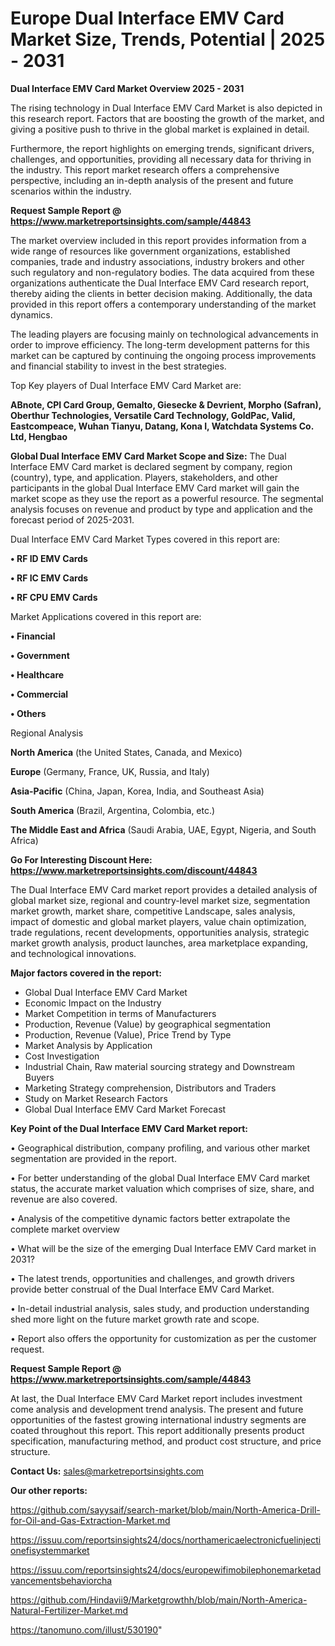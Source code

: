 # Europe Dual Interface EMV Card Market Size, Trends, Potential | 2025 - 2031

<Strong> Dual Interface EMV Card Market Overview 2025 - 2031</strong>

The rising technology in Dual Interface EMV Card Market is also depicted in this research report. Factors that are boosting the growth of the market, and giving a positive push to thrive in the global market is explained in detail.

Furthermore, the report highlights on emerging trends, significant drivers, challenges, and opportunities, providing all necessary data for thriving in the industry. This report market research offers a comprehensive perspective, including an in-depth analysis of the present and future scenarios within the industry.

<strong>Request Sample Report @ <a href=https://www.marketreportsinsights.com/sample/44843>https://www.marketreportsinsights.com/sample/44843</a></strong>

The market overview included in this report provides information from a wide range of resources like government organizations, established companies, trade and industry associations, industry brokers and other such regulatory and non-regulatory bodies. The data acquired from these organizations authenticate the Dual Interface EMV Card research report, thereby aiding the clients in better decision making. Additionally, the data provided in this report offers a contemporary understanding of the market dynamics.

The leading players are focusing mainly on technological advancements in order to improve efficiency. The long-term development patterns for this market can be captured by continuing the ongoing process improvements and financial stability to invest in the best strategies.

Top Key players of Dual Interface EMV Card Market are:

<strong>ABnote, CPI Card Group, Gemalto, Giesecke & Devrient, Morpho (Safran), Oberthur Technologies, Versatile Card Technology, GoldPac, Valid, Eastcompeace, Wuhan Tianyu, Datang, Kona I, Watchdata Systems Co. Ltd, Hengbao</strong>

<strong><b>Global Dual Interface EMV Card Market Scope and Size:</b></strong>
The Dual Interface EMV Card market is declared segment by company, region (country), type, and application. Players, stakeholders, and other participants in the global Dual Interface EMV Card market will gain the market scope as they use the report as a powerful resource. The segmental analysis focuses on revenue and product by type and application and the forecast period of 2025-2031.

Dual Interface EMV Card Market Types covered in this report are:

<strong>•  RF ID EMV Cards

•  RF IC EMV Cards

•  RF CPU EMV Cards</strong>

Market Applications covered in this report are:

<strong>•  Financial

•  Government

•  Healthcare

•  Commercial

•  Others</strong> 

Regional Analysis

<strong>North America</strong> (the United States, Canada, and Mexico)

<strong>Europe</strong> (Germany, France, UK, Russia, and Italy)

<strong>Asia-Pacific</strong> (China, Japan, Korea, India, and Southeast Asia)

<strong>South America</strong> (Brazil, Argentina, Colombia, etc.)

<strong>The Middle East and Africa</strong> (Saudi Arabia, UAE, Egypt, Nigeria, and South Africa)

<strong>Go For Interesting Discount Here: <a href=https://www.marketreportsinsights.com/discount/44843>https://www.marketreportsinsights.com/discount/44843</a></strong>

The Dual Interface EMV Card market report provides a detailed analysis of global market size, regional and country-level market size, segmentation market growth, market share, competitive Landscape, sales analysis, impact of domestic and global market players, value chain optimization, trade regulations, recent developments, opportunities analysis, strategic market growth analysis, product launches, area marketplace expanding, and technological innovations.

<strong><b>Major factors covered in the report:</b></strong>
<ul>
  <li>Global Dual Interface EMV Card Market </li>
  <li>Economic Impact on the Industry</li>
  <li>Market Competition in terms of Manufacturers</li>
  <li>Production, Revenue (Value) by geographical segmentation</li>
  <li>Production, Revenue (Value), Price Trend by Type</li>
  <li>Market Analysis by Application</li>
  <li>Cost Investigation</li>
  <li>Industrial Chain, Raw material sourcing strategy and Downstream Buyers</li>
  <li>Marketing Strategy comprehension, Distributors and Traders</li>
  <li>Study on Market Research Factors</li>
  <li>Global Dual Interface EMV Card Market Forecast</li>
</ul>

<strong><b>Key Point of the Dual Interface EMV Card Market report:</b></strong>

• Geographical distribution, company profiling, and various other market segmentation are provided in the report.

• For better understanding of the global Dual Interface EMV Card market status, the accurate market valuation which comprises of size, share, and revenue are also covered.

• Analysis of the competitive dynamic factors better extrapolate the complete market overview

• What will be the size of the emerging Dual Interface EMV Card market in 2031?

• The latest trends, opportunities and challenges, and growth drivers provide better construal of the Dual Interface EMV Card Market.

• In-detail industrial analysis, sales study, and production understanding shed more light on the future market growth rate and scope.

• Report also offers the opportunity for customization as per the customer request.

<strong>Request Sample Report @ <a href=https://www.marketreportsinsights.com/sample/44843>https://www.marketreportsinsights.com/sample/44843</a></strong>

At last, the Dual Interface EMV Card Market report includes investment come analysis and development trend analysis. The present and future opportunities of the fastest growing international industry segments are coated throughout this report. This report additionally presents product specification, manufacturing method, and product cost structure, and price structure.

<strong>Contact Us:</strong>
sales@marketreportsinsights.com

<strong>Our other reports:</strong>

<a href=https://github.com/sayysaif/search-market/blob/main/North-America-Drill-for-Oil-and-Gas-Extraction-Market.md>https://github.com/sayysaif/search-market/blob/main/North-America-Drill-for-Oil-and-Gas-Extraction-Market.md</a>

<a href=https://issuu.com/reportsinsights24/docs/northamericaelectronicfuelinjectionefisystemmarket>https://issuu.com/reportsinsights24/docs/northamericaelectronicfuelinjectionefisystemmarket</a>

<a href=https://issuu.com/reportsinsights24/docs/europewifimobilephonemarketadvancementsbehaviorcha>https://issuu.com/reportsinsights24/docs/europewifimobilephonemarketadvancementsbehaviorcha</a>

<a href=https://github.com/Hindavii9/Marketgrowthh/blob/main/North-America-Natural-Fertilizer-Market.md>https://github.com/Hindavii9/Marketgrowthh/blob/main/North-America-Natural-Fertilizer-Market.md</a>

<a href=https://tanomuno.com/illust/530190>https://tanomuno.com/illust/530190</a>"
